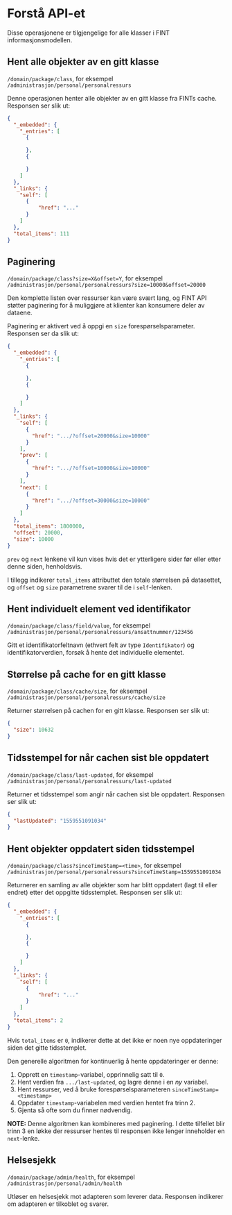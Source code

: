 # Forstå API-et

Disse operasjonene er tilgjengelige for alle klasser i FINT informasjonsmodellen.

## Hent alle objekter av en gitt klasse

`/domain/package/class`, for eksempel `/administrasjon/personal/personalressurs`

Denne operasjonen henter alle objekter av en gitt klasse fra FINTs cache. Responsen ser slik ut:


```json
{
  "_embedded": {
    "_entries": [
      {

      },
      {

      }
    ]
  },
  "_links": {
    "self": [
      {
          "href": "..."
      }
    ]
  },
  "total_items": 111
}
```

## Paginering

`/domain/package/class?size=X&offset=Y`, for eksempel `/administrasjon/personal/personalressurs?size=10000&offset=20000`

Den komplette listen over ressurser kan være svært lang, og FINT API støtter paginering for å muliggjøre at klienter kan konsumere deler av dataene.

Paginering er aktivert ved å oppgi en `size` forespørselsparameter. Responsen ser da slik ut:

```json
{
  "_embedded": {
    "_entries": [
      {

      },
      {

      }
    ]
  },
  "_links": {
    "self": [
      {
        "href": ".../?offset=20000&size=10000"
      }
    ],
    "prev": [
      {
        "href": ".../?offset=10000&size=10000"
      }
    ],
    "next": [
      {
        "href": ".../?offset=30000&size=10000"
      }
    ]
  },
  "total_items": 1800000,
  "offset": 20000,
  "size": 10000
}
```

`prev` og `next` lenkene vil kun vises hvis det er ytterligere sider før eller etter denne siden, henholdsvis.

I tillegg indikerer `total_items` attributtet den totale størrelsen på datasettet, og `offset` og `size` parametrene svarer til de i `self`-lenken.


## Hent individuelt element ved identifikator

`/domain/package/class/field/value`, for eksempel `/administrasjon/personal/personalressurs/ansattnummer/123456`

Gitt et identifikatorfeltnavn (ethvert felt av type `Identifikator`) og identifikatorverdien, forsøk å hente det individuelle elementet.

## Størrelse på cache for en gitt klasse

`/domain/package/class/cache/size`, for eksempel `/administrasjon/personal/personalressurs/cache/size`

Returner størrelsen på cachen for en gitt klasse. Responsen ser slik ut:

```json
{
  "size": 10632
}
```

## Tidsstempel for når cachen sist ble oppdatert

`/domain/package/class/last-updated`, for eksempel `/administrasjon/personal/personalressurs/last-updated`

Returner et tidsstempel som angir når cachen sist ble oppdatert. Responsen ser slik ut:

```json
{
  "lastUpdated": "1559551091034"
}
```

## Hent objekter oppdatert siden tidsstempel

`/domain/package/class?sinceTimeStamp=<time>`, for eksempel `/administrasjon/personal/personalressurs?sinceTimeStamp=1559551091034`

Returnerer en samling av alle objekter som har blitt oppdatert (lagt til eller endret) etter det oppgitte tidsstemplet. Responsen ser slik ut:

```json
{
  "_embedded": {
    "_entries": [
      {

      },
      {

      }
    ]
  },
  "_links": {
    "self": [
      {
          "href": "..."
      }
    ]
  },
  "total_items": 2
}
```

Hvis `total_items` er `0`, indikerer dette at det ikke er noen nye oppdateringer siden det gitte tidsstemplet.

Den generelle algoritmen for kontinuerlig å hente oppdateringer er denne:

1. Opprett en `timestamp`-variabel, opprinnelig satt til `0`.
2. Hent verdien fra `.../last-updated`, og lagre denne i en _ny_ variabel.
3. Hent ressurser, ved å bruke forespørselsparameteren `sinceTimeStamp=<timestamp>`
4. Oppdater `timestamp`-variabelen med verdien hentet fra trinn 2.
5. Gjenta så ofte som du finner nødvendig.

__NOTE:__ Denne algoritmen kan kombineres med paginering. I dette tilfellet blir trinn 3 en løkke der ressurser
hentes til responsen ikke lenger inneholder en `next`-lenke.

## Helsesjekk

`/domain/package/admin/health`, for eksempel `/administrasjon/personal/admin/health`

Utløser en helsesjekk mot adapteren som leverer data. Responsen indikerer om adapteren er tilkoblet og svarer.


